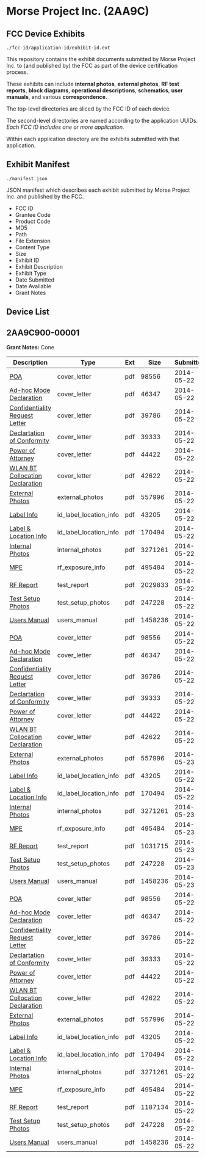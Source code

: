 # Morse Project Inc. (2AA9C)
## FCC Device Exhibits

```
./fcc-id/application-id/exhibit-id.ext
```

This repository contains the exhibit documents submitted by Morse Project Inc. to (and published by) the FCC as part of the device certification process.

These exhibits can include **internal photos**, **external photos**, **RF test reports**, **block diagrams**, **operational descriptions**, **schematics**, **user manuals**, and various **correspondence**.

The top-level directories are sliced by the FCC ID of each device.

The second-level directories are named according to the application UUIDs. *Each FCC ID includes one or more application.*

Within each application directory are the exhibits submitted with that application. 

## Exhibit Manifest

```
./manifest.json
```

JSON manifest which describes each exhibit submitted by Morse Project Inc. and published by the FCC.

- FCC ID
- Grantee Code
- Product Code
- MD5
- Path
- File Extension
- Content Type
- Size
- Exhibit ID
- Exhibit Description
- Exhibit Type
- Date Submitted
- Date Available
- Grant Notes

## Device List
## 2AA9C900-00001
**Grant Notes:** Cone

| Description | Type | Ext | Size | Submitted | Available |
| ----------- | ---- | --- | ---- | --------- | --------- |
| [POA](2AA9C900-00001/b0d29b15ba0499d9ea4ae37b4f113b4d/2275131.pdf) | cover_letter | pdf | 98556 | 2014-05-22 | 2014-05-23 |
| [Ad-hoc Mode Declaration](2AA9C900-00001/b0d29b15ba0499d9ea4ae37b4f113b4d/2275132.pdf) | cover_letter | pdf | 46347 | 2014-05-22 | 2014-05-23 |
| [Confidentiality Request Letter](2AA9C900-00001/b0d29b15ba0499d9ea4ae37b4f113b4d/2275133.pdf) | cover_letter | pdf | 39786 | 2014-05-22 | 2014-05-23 |
| [Declartation of Conformity](2AA9C900-00001/b0d29b15ba0499d9ea4ae37b4f113b4d/2275134.pdf) | cover_letter | pdf | 39333 | 2014-05-22 | 2014-05-23 |
| [Power of Attorney](2AA9C900-00001/b0d29b15ba0499d9ea4ae37b4f113b4d/2275135.pdf) | cover_letter | pdf | 44422 | 2014-05-22 | 2014-05-23 |
| [WLAN BT Collocation Declaration](2AA9C900-00001/b0d29b15ba0499d9ea4ae37b4f113b4d/2275136.pdf) | cover_letter | pdf | 42622 | 2014-05-22 | 2014-05-23 |
| [External Photos](2AA9C900-00001/b0d29b15ba0499d9ea4ae37b4f113b4d/2275143.pdf) | external_photos | pdf | 557996 | 2014-05-22 | 2014-11-19 |
| [Label Info](2AA9C900-00001/b0d29b15ba0499d9ea4ae37b4f113b4d/2275141.pdf) | id_label_location_info | pdf | 43205 | 2014-05-22 | 2014-05-23 |
| [Label & Location Info](2AA9C900-00001/b0d29b15ba0499d9ea4ae37b4f113b4d/2275142.pdf) | id_label_location_info | pdf | 170494 | 2014-05-22 | 2014-05-23 |
| [Internal Photos](2AA9C900-00001/b0d29b15ba0499d9ea4ae37b4f113b4d/2275144.pdf) | internal_photos | pdf | 3271261 | 2014-05-22 | 2014-11-19 |
| [MPE](2AA9C900-00001/b0d29b15ba0499d9ea4ae37b4f113b4d/2275148.pdf) | rf_exposure_info | pdf | 495484 | 2014-05-22 | 2014-05-23 |
| [RF Report](2AA9C900-00001/b0d29b15ba0499d9ea4ae37b4f113b4d/2275181.pdf) | test_report | pdf | 2029833 | 2014-05-22 | 2014-05-23 |
| [Test Setup Photos](2AA9C900-00001/b0d29b15ba0499d9ea4ae37b4f113b4d/2275146.pdf) | test_setup_photos | pdf | 247228 | 2014-05-22 | 2014-11-19 |
| [Users Manual](2AA9C900-00001/b0d29b15ba0499d9ea4ae37b4f113b4d/2275145.pdf) | users_manual | pdf | 1458236 | 2014-05-22 | 2014-11-19 |
| [POA](2AA9C900-00001/02979df14fcd413daf3fd732d13ed422/2275131.pdf) | cover_letter | pdf | 98556 | 2014-05-22 | 2014-05-23 |
| [Ad-hoc Mode Declaration](2AA9C900-00001/02979df14fcd413daf3fd732d13ed422/2275132.pdf) | cover_letter | pdf | 46347 | 2014-05-22 | 2014-05-23 |
| [Confidentiality Request Letter](2AA9C900-00001/02979df14fcd413daf3fd732d13ed422/2275133.pdf) | cover_letter | pdf | 39786 | 2014-05-22 | 2014-05-23 |
| [Declartation of Conformity](2AA9C900-00001/02979df14fcd413daf3fd732d13ed422/2275134.pdf) | cover_letter | pdf | 39333 | 2014-05-22 | 2014-05-23 |
| [Power of Attorney](2AA9C900-00001/02979df14fcd413daf3fd732d13ed422/2275135.pdf) | cover_letter | pdf | 44422 | 2014-05-22 | 2014-05-23 |
| [WLAN BT Collocation Declaration](2AA9C900-00001/02979df14fcd413daf3fd732d13ed422/2275136.pdf) | cover_letter | pdf | 42622 | 2014-05-22 | 2014-05-23 |
| [External Photos](2AA9C900-00001/02979df14fcd413daf3fd732d13ed422/2275143.pdf) | external_photos | pdf | 557996 | 2014-05-23 | 2014-11-19 |
| [Label Info](2AA9C900-00001/02979df14fcd413daf3fd732d13ed422/2275141.pdf) | id_label_location_info | pdf | 43205 | 2014-05-22 | 2014-05-23 |
| [Label & Location Info](2AA9C900-00001/02979df14fcd413daf3fd732d13ed422/2275142.pdf) | id_label_location_info | pdf | 170494 | 2014-05-22 | 2014-05-23 |
| [Internal Photos](2AA9C900-00001/02979df14fcd413daf3fd732d13ed422/2275144.pdf) | internal_photos | pdf | 3271261 | 2014-05-23 | 2014-11-19 |
| [MPE](2AA9C900-00001/02979df14fcd413daf3fd732d13ed422/2275148.pdf) | rf_exposure_info | pdf | 495484 | 2014-05-23 | 2014-05-23 |
| [RF Report](2AA9C900-00001/02979df14fcd413daf3fd732d13ed422/2275199.pdf) | test_report | pdf | 1031715 | 2014-05-23 | 2014-05-23 |
| [Test Setup Photos](2AA9C900-00001/02979df14fcd413daf3fd732d13ed422/2275146.pdf) | test_setup_photos | pdf | 247228 | 2014-05-23 | 2014-11-19 |
| [Users Manual](2AA9C900-00001/02979df14fcd413daf3fd732d13ed422/2275145.pdf) | users_manual | pdf | 1458236 | 2014-05-23 | 2014-11-19 |
| [POA](2AA9C900-00001/9ff5c162a745f96a62d8ea6c049deb07/2275131.pdf) | cover_letter | pdf | 98556 | 2014-05-22 | 2014-05-23 |
| [Ad-hoc Mode Declaration](2AA9C900-00001/9ff5c162a745f96a62d8ea6c049deb07/2275132.pdf) | cover_letter | pdf | 46347 | 2014-05-22 | 2014-05-23 |
| [Confidentiality Request Letter](2AA9C900-00001/9ff5c162a745f96a62d8ea6c049deb07/2275133.pdf) | cover_letter | pdf | 39786 | 2014-05-22 | 2014-05-23 |
| [Declartation of Conformity](2AA9C900-00001/9ff5c162a745f96a62d8ea6c049deb07/2275134.pdf) | cover_letter | pdf | 39333 | 2014-05-22 | 2014-05-23 |
| [Power of Attorney](2AA9C900-00001/9ff5c162a745f96a62d8ea6c049deb07/2275135.pdf) | cover_letter | pdf | 44422 | 2014-05-22 | 2014-05-23 |
| [WLAN BT Collocation Declaration](2AA9C900-00001/9ff5c162a745f96a62d8ea6c049deb07/2275136.pdf) | cover_letter | pdf | 42622 | 2014-05-22 | 2014-05-23 |
| [External Photos](2AA9C900-00001/9ff5c162a745f96a62d8ea6c049deb07/2275143.pdf) | external_photos | pdf | 557996 | 2014-05-22 | 2014-11-19 |
| [Label Info](2AA9C900-00001/9ff5c162a745f96a62d8ea6c049deb07/2275141.pdf) | id_label_location_info | pdf | 43205 | 2014-05-22 | 2014-05-23 |
| [Label & Location Info](2AA9C900-00001/9ff5c162a745f96a62d8ea6c049deb07/2275142.pdf) | id_label_location_info | pdf | 170494 | 2014-05-22 | 2014-05-23 |
| [Internal Photos](2AA9C900-00001/9ff5c162a745f96a62d8ea6c049deb07/2275144.pdf) | internal_photos | pdf | 3271261 | 2014-05-22 | 2014-11-19 |
| [MPE](2AA9C900-00001/9ff5c162a745f96a62d8ea6c049deb07/2275148.pdf) | rf_exposure_info | pdf | 495484 | 2014-05-22 | 2014-05-23 |
| [RF Report](2AA9C900-00001/9ff5c162a745f96a62d8ea6c049deb07/2275147.pdf) | test_report | pdf | 1187134 | 2014-05-22 | 2014-05-23 |
| [Test Setup Photos](2AA9C900-00001/9ff5c162a745f96a62d8ea6c049deb07/2275146.pdf) | test_setup_photos | pdf | 247228 | 2014-05-22 | 2014-11-19 |
| [Users Manual](2AA9C900-00001/9ff5c162a745f96a62d8ea6c049deb07/2275145.pdf) | users_manual | pdf | 1458236 | 2014-05-22 | 2014-11-19 |
